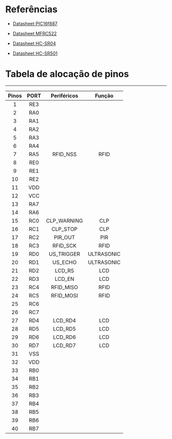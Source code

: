 ﻿# Referências

* [Datasheet PIC16f887](http://ww1.microchip.com/downloads/en/devicedoc/41291d.pdf
)

* [Datasheet MFRC522](https://www.nxp.com/docs/en/data-sheet/MFRC522.pdf
)

* [Datasheet HC-SR04](https://cdn.sparkfun.com/datasheets/Sensors/Proximity/HCSR04.pdf
)

* [Datasheet HC-SR501](https://www.epitran.it/ebayDrive/datasheet/44.pdf
)

# Tabela de alocação de pinos

***

| **Pinos** | **PORT** | **Periféricos** | **Função** |
|:-----------:|:----------:|:-----------------:|:------------:|
|1        |RE3     |                 |            |
|2        |RA0     |                 |            |
|3        |RA1     |                 |            |
|4        |RA2     |                 |            |
|5        |RA3     |                 |            |
|6        |RA4     |                 |            |
|7        |RA5     |RFID_NSS         |RFID        |
|8        |RE0     |                 |            |
|9        |RE1     |                 |            |
|10       |RE2     |                 |            |
|11       |VDD     |                 |            |
|12       |VCC     |                 |            |
|13       |RA7     |                 |            |
|14       |RA6     |                 |            |
|15       |RC0     |CLP_WARNING      |CLP         |
|16       |RC1     |CLP_STOP         |CLP         |
|17       |RC2     |PIR_OUT          |PIR         |
|18       |RC3     |RFID_SCK         |RFID      |
|19       |RD0     |US_TRIGGER       |ULTRASONIC|
|20       |RD1     |US_ECHO          |ULTRASONIC|
|21       |RD2     |LCD_RS           |LCD       |
|22       |RD3     |LCD_EN           |LCD       |
|23       |RC4     |RFID_MISO        |RFID      |
|24       |RC5     |RFID_MOSI        |RFID      |
|25       |RC6     |                 |      |
|26       |RC7     |                 |            |
|27       |RD4     |LCD_RD4          |LCD       |
|28       |RD5     |LCD_RD5          |LCD       |
|29       |RD6     |LCD_RD6          |LCD       |
|30       |RD7     |LCD_RD7          |LCD       |
|31       |VSS     |                 |            |
|32       |VDD     |                 |            |
|33       |RB0     |                 |            |
|34       |RB1     |                 |            |
|35       |RB2     |                 |            |
|36       |RB3     |                 |            |
|37       |RB4     |                 |            |
|38       |RB5     |                 |            |
|39       |RB6     |                 |            |
|40       |RB7     |                 |            |

